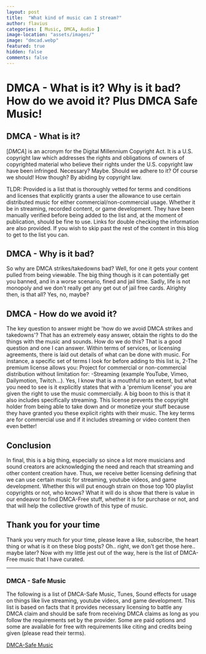 ```yaml
---
layout: post
title:  "What kind of music can I stream?"
author: flavius
categories: [ Music, DMCA, Audio ]
image-location: "assets/images/"
image: "dmcad.webp"
featured: true
hidden: false
comments: false
---
```


# DMCA - What is it? Why is it bad? How do we avoid it? Plus DMCA Safe Music!

## DMCA - What is it?

[<dfn>DMCA</dfn>] is an acronym for the Digital Millennium Copyright Act. It is a U.S. copyright law which addresses the rights and obligations of owners of copyrighted material who believe their rights under the U.S. copyright law have been infringed. Necessary? Maybe. Should we adhere to it? Of course we should! How though? By abiding by copyright law.

TLDR: Provided is a list that is thoroughly vetted for terms and conditions and licenses that explicitly grants a user the allowance to use certain distributed music for either commercial/non-commercial usage. Whether it be in streaming, recorded content, or game development. They have been manually verified before being added to the list and, at the moment of publication, should be fine to use. Links for double checking the information are also provided. If you wish to skip past the rest of the content in this blog to get to the list you can.

## DMCA - Why is it bad?

So why are DMCA strikes/takedowns bad? Well, for one it gets your content pulled from being viewable. The big thing though is it can potentially get you banned, and in a worse scenario, fined and jail time. Sadly, life is not monopoly and we don't really get any get out of jail free cards. Alrighty then, is that all? Yes, no, maybe?

## DMCA - How do we avoid it?

The key question to answer might be 'how do we avoid DMCA strikes and takedowns'? That has an extremely easy answer, obtain the rights to do the things with the music and sounds. How do we do this? That is a good question and one I can answer. Within terms of services, or licensing agreements, there is laid out details of what can be done with music. For instance, a specific set of terms I look for before adding to this list is, 2-The premium license allows you: Project for commercial or non-commercial distribution without limitation for: -Streaming (example YouTube, Vimeo, Dailymotion, Twitch...). Yes, I know that is a mouthful to an extent, but what you need to see is it explicitly states that with a 'premium license' you are given the right to use the music commercially. A big boon to this is that it also includes specifically streaming. This license prevents the copyright holder from being able to take down and or monetize your stuff because they have granted you these explicit rights with their music. The key terms are for commercial use and if it includes streaming or video content then even better!

## Conclusion

In final, this is a big thing, especially so since a lot more musicians and sound creators are acknowledging the need and reach that streaming and other content creation have. Thus, we receive better licensing defining that we can use certain music for streaming, youtube videos, and game development. Whether this will put enough strain on those top 100 playlist copyrights or not, who knows? What it will do is show that there is value in our endeavor to find DMCA-Free stuff, whether it is for purchase or not, and that will help the collective growth of this type of music.

## Thank you for your time

Thank you very much for your time, please leave a like, subscribe, the heart thing or what is it on these blog posts? Oh.. right, we don't get those here.. maybe later? Now with my little jest out of the way, here is the list of DMCA-Free music that I have curated.

<!--### &lt;hr&gt; Horizontal Line-->
<hr>

<!--
## Tables

Even tables are responsive thanks to foundation. A table can consist of these elements.
-->

### DMCA - Safe Music
The following is a list of DMCA-Safe Music, Tunes, Sound effects for usage on things like live streaming, youtube videos, and game development. This list is based on facts that it provides necessary licensing to battle any DMCA claim and should be safe from receiving DMCA claims as long as you follow the requirements set by the provider. Some are paid options and some are available for free with requirements like citing and credits being given (please read their terms).

<a href="https://docs.google.com/spreadsheets/d/19NMv14UuoQFea0uvkcYdNQlefyyuR0_mVMzbg_x0rGM/edit?usp=sharing">DMCA-Safe Music</a>

<!--
</div><!-- /.medium-8.columns -->
<!--
</div><!-- /.row -->
